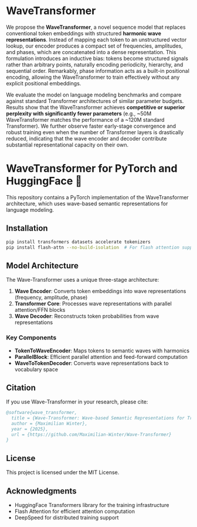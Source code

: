 # WaveTransformer

We propose the **WaveTransformer**, a novel sequence model that replaces conventional token embeddings with structured **harmonic wave representations**. Instead of mapping each token to an unstructured vector lookup, our encoder produces a compact set of frequencies, amplitudes, and phases, which are concatenated into a dense representation. This formulation introduces an inductive bias: tokens become structured signals rather than arbitrary points, naturally encoding periodicity, hierarchy, and sequential order. Remarkably, phase information acts as a built-in positional encoding, allowing the WaveTransformer to train effectively without any explicit positional embeddings.

We evaluate the model on language modeling benchmarks and compare against standard Transformer architectures of similar parameter budgets. Results show that the WaveTransformer achieves **competitive or superior perplexity with significantly fewer parameters** (e.g., ~50M WaveTransformer matches the performance of a ~120M standard Transformer). We further observe faster early-stage convergence and robust training even when the number of Transformer layers is drastically reduced, indicating that the wave encoder and decoder contribute substantial representational capacity on their own.

# WaveTransformer for PyTorch and HuggingFace 🤗

This repository contains a PyTorch implementation of the WaveTransformer architecture, which uses wave-based semantic representations for language modeling.


## Installation

```bash
pip install transformers datasets accelerate tokenizers
pip install flash-attn --no-build-isolation  # For flash attention support
```

## Model Architecture

The Wave-Transformer uses a unique three-stage architecture:

1. **Wave Encoder**: Converts token embeddings into wave representations (frequency, amplitude, phase)
2. **Transformer Core**: Processes wave representations with parallel attention/FFN blocks
3. **Wave Decoder**: Reconstructs token probabilities from wave representations

### Key Components

- **TokenToWaveEncoder**: Maps tokens to semantic waves with harmonics
- **ParallelBlock**: Efficient parallel attention and feed-forward computation
- **WaveToTokenDecoder**: Converts wave representations back to vocabulary space


## Citation

If you use Wave-Transformer in your research, please cite:

```bibtex
@software{wave_transformer,
  title = {Wave-Transformer: Wave-based Semantic Representations for Transformer Models},
  author = {Maximilian Winter},
  year = {2025},
  url = {https://github.com/Maximilian-Winter/Wave-Transformer}
}
```

## License

This project is licensed under the MIT License.

## Acknowledgments

- HuggingFace Transformers library for the training infrastructure
- Flash Attention for efficient attention computation
- DeepSpeed for distributed training support
